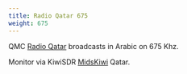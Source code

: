 ```yaml
---
title: Radio Qatar 675
weight: 675
---
```

QMC [Radio Qatar] broadcasts in Arabic on 675 Khz.

Monitor via KiwiSDR [MidsKiwi](http://midskiwi.ddns.net:8073/?f=675.00amz13) Qatar.

[Radio Qatar]:http://www.qatarradio.qa

